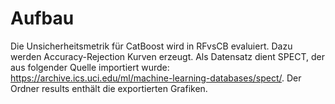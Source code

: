 # Aufbau

Die Unsicherheitsmetrik für CatBoost wird in RFvsCB evaluiert. Dazu werden Accuracy-Rejection Kurven erzeugt. Als Datensatz dient SPECT, der aus folgender Quelle importiert wurde: https://archive.ics.uci.edu/ml/machine-learning-databases/spect/. Der Ordner results enthält die exportierten Grafiken. 
